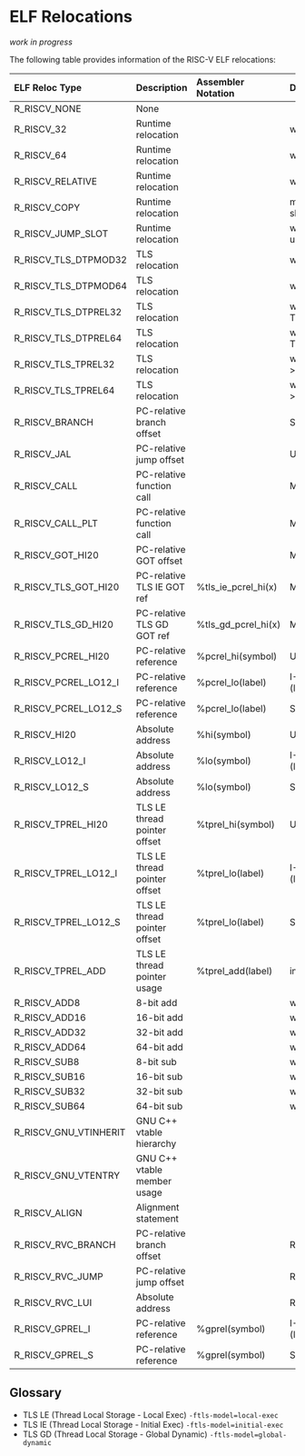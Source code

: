 ELF Relocations
====================

_work in progress_

The following table provides information of the RISC-V ELF relocations:

|ELF Reloc Type       |Description                 |Assembler Notation |Details|
|:--------------------|:---------------------------|:------------------|:----------------------------------------------------|
|R_RISCV_NONE         |None                        |                   |                                                     |
|R_RISCV_32           |Runtime relocation          |                   |word32 = S + A                                       |
|R_RISCV_64           |Runtime relocation          |                   |word64 = S + A                                       |
|R_RISCV_RELATIVE     |Runtime relocation          |                   |word32,64 = B + A                                    |
|R_RISCV_COPY         |Runtime relocation          |                   |must be in executable; not allowed in shared library |
|R_RISCV_JUMP_SLOT    |Runtime relocation          |                   |word32,64 = S (handled by PLT unless LD_BIND_NOW)    |
|R_RISCV_TLS_DTPMOD32 |TLS relocation              |                   |word32 = S->TLSINDEX                                 |
|R_RISCV_TLS_DTPMOD64 |TLS relocation              |                   |word64 = S->TLSINDEX                                 |
|R_RISCV_TLS_DTPREL32 |TLS relocation              |                   |word32 = TLS + S + A - TLS_TP_OFFSET                 |
|R_RISCV_TLS_DTPREL64 |TLS relocation              |                   |word64 = TLS + S + A - TLS_TP_OFFSET                 |
|R_RISCV_TLS_TPREL32  |TLS relocation              |                   |word32 = TLS + S + A + S->TLS_OFFSET - TLS_DTV_OFFSET|
|R_RISCV_TLS_TPREL64  |TLS relocation              |                   |word64 = TLS + S + A + S->TLS_OFFSET - TLS_DTV_OFFSET|
|R_RISCV_BRANCH       |PC-relative branch offset   |                   |SB-Type (beq,bne,blt,bge,bltu,bgeu)                  |
|R_RISCV_JAL          |PC-relative jump offset     |                   |UJ-Type (jal)                                        |
|R_RISCV_CALL         |PC-relative function call   |                   |MACRO call (auipc/jalr)                              |
|R_RISCV_CALL_PLT     |PC-relative function call   |                   |MACRO tail (auipc/jalr)                              |
|R_RISCV_GOT_HI20     |PC-relative GOT offset      |                   |MACRO la                                             |
|R_RISCV_TLS_GOT_HI20 |PC-relative TLS IE GOT ref  |%tls_ie_pcrel_hi(x)|Macro (la.tls.ie);                                   |
|R_RISCV_TLS_GD_HI20  |PC-relative TLS GD GOT ref  |%tls_gd_pcrel_hi(x)|Macro (la.tls.gd);                                   |
|R_RISCV_PCREL_HI20   |PC-relative reference       |%pcrel_hi(symbol)  |U-Type (auipc)                                       |
|R_RISCV_PCREL_LO12_I |PC-relative reference       |%pcrel_lo(label)   |I-Type (lb,lbu,lh,lhu,lw,lwu,flw,fld,addi,addiw)     |
|R_RISCV_PCREL_LO12_S |PC-relative reference       |%pcrel_lo(label)   |S-Type (sb,sh,sw,fsw,fsd)                            |
|R_RISCV_HI20         |Absolute address            |%hi(symbol)        |U-Type (lui,auipc)                                   |
|R_RISCV_LO12_I       |Absolute address            |%lo(symbol)        |I-Type (lb,lbu,lh,lhu,lw,lwu,flw,fld,addi,addiw)     |
|R_RISCV_LO12_S       |Absolute address            |%lo(symbol)        |S-Type (sb,sh,sw,fsw,fsd)                            |
|R_RISCV_TPREL_HI20   |TLS LE thread pointer offset|%tprel_hi(symbol)  |U-Type (auipc);                                      |
|R_RISCV_TPREL_LO12_I |TLS LE thread pointer offset|%tprel_lo(label)   |I-Type (lb,lbu,lh,lhu,lw,lwu,flw,fld,addi,addiw)     |
|R_RISCV_TPREL_LO12_S |TLS LE thread pointer offset|%tprel_lo(label)   |S-Type (sb,sh,sw,fsw,fsd)                            |
|R_RISCV_TPREL_ADD    |TLS LE thread pointer usage |%tprel_add(label)  |internal assembler expansion                         |
|R_RISCV_ADD8         |8-bit add                   |                   |word8 = S + A|label addition                         |
|R_RISCV_ADD16        |16-bit add                  |                   |word16 = S + A|label addition                        |
|R_RISCV_ADD32        |32-bit add                  |                   |word32 = S + A|label addition                        |
|R_RISCV_ADD64        |64-bit add                  |                   |word64 = S + A|label addition                        |
|R_RISCV_SUB8         |8-bit sub                   |                   |word8 = S - A|label subtraction                      |
|R_RISCV_SUB16        |16-bit sub                  |                   |word16 = S - A|label subtraction                     |
|R_RISCV_SUB32        |32-bit sub                  |                   |word32 = S - A|label subtraction                     |
|R_RISCV_SUB64        |64-bit sub                  |                   |word64 = S - A|label subtraction                     |
|R_RISCV_GNU_VTINHERIT|GNU C++ vtable hierarchy    |                   |                                                     |
|R_RISCV_GNU_VTENTRY  |GNU C++ vtable member usage |                   |                                                     |
|R_RISCV_ALIGN        |Alignment statement         |                   |                                                     |
|R_RISCV_RVC_BRANCH   |PC-relative branch offset   |                   |RVC CB-Type (c.beqz,c.bnez)                          |
|R_RISCV_RVC_JUMP     |PC-relative jump offset     |                   |RVC CJ-Type (c.j)                                    |
|R_RISCV_RVC_LUI      |Absolute address            |                   |RVC CI-Type (c.lui)                                  |
|R_RISCV_GPREL_I      |PC-relative reference       |%gprel(symbol)     |I-Type (lb,lbu,lh,lhu,lw,lwu,flw,fld,addi,addiw)     |
|R_RISCV_GPREL_S      |PC-relative reference       |%gprel(symbol)     |S-Type (sb,sh,sw,fsw,fsd)                            |

## Glossary

- TLS LE (Thread Local Storage - Local Exec) `-ftls-model=local-exec`
- TLS IE (Thread Local Storage - Initial Exec) `-ftls-model=initial-exec`
- TLS GD (Thread Local Storage - Global Dynamic) `-ftls-model=global-dynamic`
